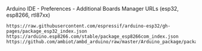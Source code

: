Arduino IDE - Preferences - Additional Boards Manager URLs
(esp32, esp8266, rtl87xx)
```
https://raw.githubusercontent.com/espressif/arduino-esp32/gh-pages/package_esp32_index.json
https://arduino.esp8266.com/stable/package_esp8266com_index.json
https://github.com/ambiot/ambd_arduino/raw/master/Arduino_package/package_realtek.com_amebad_index.json
```
